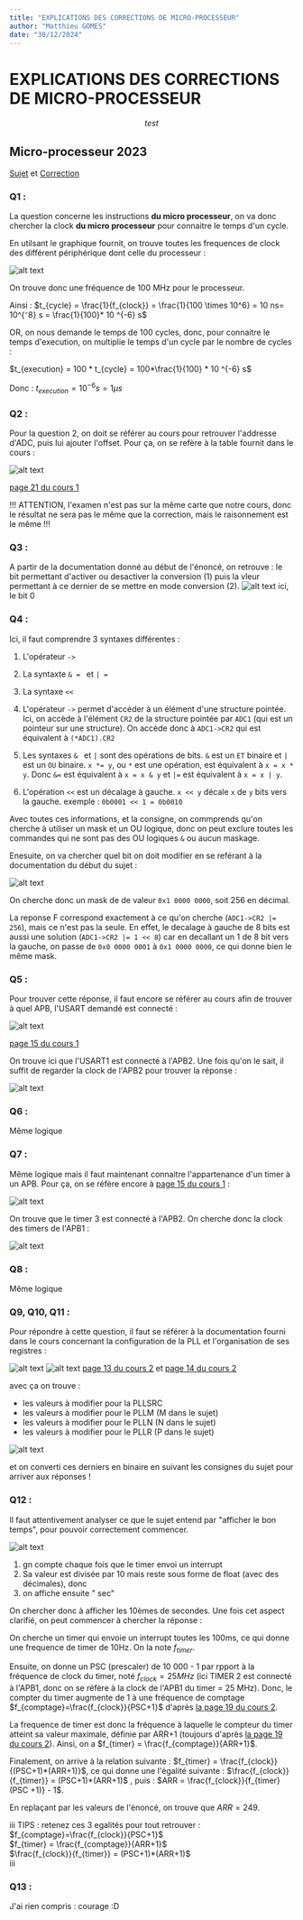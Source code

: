```yaml
---
title: "EXPLICATIONS DES CORRECTIONS DE MICRO-PROCESSEUR"
author: "Matthieu GOMES"
date: "30/12/2024"
---
```

<script
  src="https://cdn.mathjax.org/mathjax/latest/MathJax.js?config=TeX-AMS-MML_HTMLorMML"
  type="text/javascript">
</script>

# EXPLICATIONS DES CORRECTIONS DE MICRO-PROCESSEUR
$$test$$
## Micro-processeur 2023

[Sujet](./CS/micro_processeur/sujet_2023.pdf) et [Correction](./CS/micro_processeur/correction_2023.pdf)

### Q1 :

La question concerne les instructions **du micro processeur**, on va donc chercher la clock **du micro processeur** pour connaitre le temps d'un
cycle. 

En utilsant le graphique fournit, on trouve toutes les frequences de clock des différent périphérique dont celle du processeur : 

![alt text](image-3.png)

On trouve donc une fréquence de 100 MHz pour le processeur. 

Ainsi : $t_{cycle} = \frac{1}{f_{clock}} = \frac{1}{100 \times 10^6} = 10 ns= 10^{⁻8} s = \frac{1}{100}* 10 ^{-6} s$ 

OR, on nous demande le temps de 100 cycles, donc, pour connaitre le temps d'execution, on multiplie le temps d'un cycle par le nombre de cycles :

$t_{execution} = 100 * t_{cycle} = 100*\frac{1}{100} * 10 ^{-6} s$

Donc : $t_{execution} = 10^{-6} s = 1 \mu s$

### Q2 :

Pour la question 2, on doit se référer au cours pour retrouver l'addresse d'ADC, puis lui ajouter l'offset. Pour ça, on se refère à la table fournit dans le cours : 

![alt text](image-4.png)

[page 21 du cours 1](/cours/mineur/cours_micro_p_1.pdf#page=21)

!!! ATTENTION, l'examen n'est pas sur la même carte que notre cours, donc le résultat ne sera pas le même que la correction, mais le raisonnement est le même !!! 

### Q3 : 

A partir de la documentation donné au début de l'énoncé, on retrouve : le bit permettant d'activer ou desactiver la conversion (1) puis la vleur permettant à ce dernier de se mettre en mode conversion (2).
![alt text](image-5.png)
ici, le bit 0

### Q4 :

Ici, il faut comprendre 3 syntaxes différentes : 

1. L'opérateur `->`
2. La syntaxte `& = ` et `| = `
3. La syntaxe `<<`

1. L'opérateur `->` permet d'accéder à un élément d'une structure pointée. Ici, on accède à l'élément `CR2` de la structure pointée par `ADC1` (qui est un pointeur sur une structure). On accède donc à `ADC1->CR2` qui est équivalent à `(*ADC1).CR2`
2. Les syntaxes `& ` et `|` sont des opérations de bits. `&` est un `ET` binaire et `|` est un `OU` binaire. `x *= y`, ou `*` est une opération, est équivalent à `x = x * y`. Donc `&=` est équivalent à `x = x & y` et `|=` est équivalent à `x = x | y`.
3. L'opération `<<` est un décalage à gauche. `x << y` décale `x` de `y` bits vers la gauche. exemple : `0b0001 << 1 = 0b0010`

Avec toutes ces informations, et la consigne, on commprends qu'on cherche à utiliser un mask et un OU logique, donc on peut exclure toutes les commandes qui ne sont pas des OU logiques `&` ou aucun maskage.

Enesuite, on va chercher quel bit on doit modifier en se reférant à la documentation du début du sujet :

![alt text](image-6.png)

On cherche donc un mask de de valeur `0x1 0000 0000`, soit 256 en décimal. 

La reponse F correspond exactement à ce qu'on cherche (`ADC1->CR2 |= 256`), mais ce n'est pas la seule. En effet, le decalage à gauche de 8 bits est aussi une solution (`ADC1->CR2 |= 1 << 8`) car en decallant un 1 de 8 bit vers la gauche, on passe de `0x0 0000 0001` à `0x1 0000 0000`, ce qui donne bien le même mask.

### Q5 :

Pour trouver cette réponse, il faut encore se référer au cours afin de trouver à quel APB, l'USART demandé est connecté :

![alt text](image-7.png)

[page 15 du cours 1](/cours/mineur/cours_micro_p_1.pdf#page=15)

On trouve ici que l'USART1 est connecté à l'APB2. Une fois qu'on le sait, il suffit de regarder la clock de l'APB2 pour trouver la réponse :

![alt text](image-8.png)


### Q6 :

Même logique

### Q7 :

Même logique mais il faut maintenant connaitre l'appartenance d'un timer à un APB. Pour ça, on se réfère encore à [page 15 du cours 1](/cours/mineur/cours_micro_p_1.pdf#page=21) :

![alt text](image-9.png)

On trouve que le timer 3 est connecté à l'APB2. On cherche donc la clock des timers de l'APB1 :

![alt text](image-10.png)

### Q8 :

Même logique

### Q9, Q10, Q11 :

Pour répondre à cette question, il faut se référer à la documentation fourni dans le cours concernant la configuration de la PLL et l'organisation de ses registres : 

![alt text](image-11.png)
![alt text](image-12.png)
[page 13 du cours 2](/cours/mineur/cours_micro_p_2.pdf#page=13) et [page 14 du cours 2](/cours/mineur/cours_micro_p_2.pdf#page=14)

avec ça on trouve :

- les valeurs à modifier pour la PLLSRC 
- les valeurs à modifier pour le PLLM (M dans le sujet)
- les valeurs à modifier pour le PLLN (N dans le sujet)
- les valeurs à modifier pour le PLLR (P dans le sujet)

![alt text](image-13.png)

et on converti ces derniers en binaire en suivant les consignes du sujet pour arriver aux réponses !

### Q12 :

Il faut attentivement analyser ce que le sujet entend par "afficher le bon temps", pour pouvoir correctement commencer. 

![alt text](image-14.png)

1. gn compte chaque fois que le timer envoi un interrupt
2. Sa valeur est divisée par 10 mais reste sous forme de float (avec des décimales), donc
3. on affiche ensuite " sec"

On chercher donc à afficher les 10èmes de secondes. Une fois cet aspect clarifié, on peut commencer à chercher la réponse : 

On cherche un timer qui envoie un interrupt toutes les 100ms, ce qui donne une frequence de timer de 10Hz. On la note $f_{timer}$. 

Ensuite, on donne un PSC (prescaler) de 10 000 - 1 par rpport à la fréquence de clock du timer, noté $f_{clock} = 25 MHz$ (ici TIMER 2 est connecté à l'APB1, donc on se réfère à la clock de l'APB1 du timer = 25 MHz). Donc, le compter du timer augmente de 1 à une fréquence de comptage $f_{comptage}=\frac{f_{clock}}{PSC+1}$ d'après [la page 19 du cours 2](/cours/mineur/cours_micro_p_2.pdf#page=19). 

La frequence de timer est donc la fréquence à laquelle le compteur du timer atteint sa valeur maximale, définie par ARR+1 (toujours d'après [la page 19 du cours 2](/cours/mineur/cours_micro_p_2.pdf#page=19)). Ainsi, on a $f_{timer} = \frac{f_{comptage}}{ARR+1}$.

Finalement, on arrive à la relation suivante : $f_{timer} = \frac{f_{clock}}{(PSC+1)*(ARR+1)}$, ce qui donne une l'égalité suivante : $\frac{f_{clock}}{f_{timer}} = (PSC+1)*(ARR+1)$ , puis : $ARR = \frac{f_{clock}}{f_{timer}(PSC +1)} - 1$.

En replaçant par les valeurs de l'énoncé, on trouve que $ARR = 249$.

iii 
TIPS : retenez ces 3 egalités pour tout retrouver :  
$f_{comptage}=\frac{f_{clock}}{PSC+1}$  
$f_{timer} = \frac{f_{comptage}}{ARR+1}$  
$\frac{f_{clock}}{f_{timer}} = (PSC+1)*(ARR+1)$  
iii

### Q13 :

J'ai rien compris : courage :D
